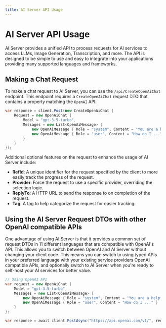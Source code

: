 ```yaml
---
title: AI Server API Usage
---
```


# AI Server API Usage

AI Server provides a unified API to process requests for AI services to access LLMs, Image Generation, Transcription, and more. The API is designed to be simple to use and easy to integrate into your applications providing many supported languages and frameworks.

## Making a Chat Request

To make a chat request to AI Server, you can use the `/api/CreateOpenAiChat` endpoint. This endpoint requires a `CreateOpenAiChat` request DTO that contains a property matching the `OpenAI` API.

```csharp
var response = client.Post(new CreateOpenAiChat {
    Request = new OpenAiChat {
        Model = "gpt-3.5-turbo",
        Messages = new List<OpenAiMessage> {
            new OpenAiMessage { Role = "system", Content = "You are a helpful AI assistant." },
            new OpenAiMessage { Role = "user", Content = "How do I ..." }
        }
    }
});
```

Additional optional features on the request to enhance the usage of AI Server include:

- **RefId**: A unique identifier for the request specified by the client to more easily track the progress of the request.
- **Provider**: Force the request to use a specific provider, overriding the selection logic.
- **ReplyTo**: A HTTP URL to send the response to on completion of the request.
- **Tag**: A tag to help categorize the request for easier tracking.

## Using the AI Server Request DTOs with other OpenAI compatible APIs

One advantage of using AI Server is that it provides a common set of request DTOs in 11 different languages that are compatible with OpenAI's API. This allows you to switch between OpenAI and AI Server without changing your client code.
This means you can switch to using typed APIs in your preferred language with your existing service providers OpenAI compatible APIs, and optionally switch to AI Server when you're ready to self-host your AI services for better value.

```csharp
// Using OpenAI API
var request = new OpenAiChat {
    Model = "gpt-3.5-turbo",
    Messages = new List<OpenAiMessage> {
        new OpenAiMessage { Role = "system", Content = "You are a helpful AI assistant." },
        new OpenAiMessage { Role = "user", Content = "How do I ..." }
    }
};

var response = await client.PostAsync("https://api.openai.com/v1/", request);
```